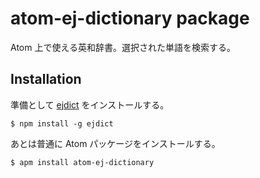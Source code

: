 # atom-ej-dictionary package

Atom 上で使える英和辞書。選択された単語を検索する。

## Installation

準備として [ejdict](http://npmjs.com/package/ejdict) をインストールする。

```
$ npm install -g ejdict
```

あとは普通に Atom パッケージをインストールする。

```
$ apm install atom-ej-dictionary
```
